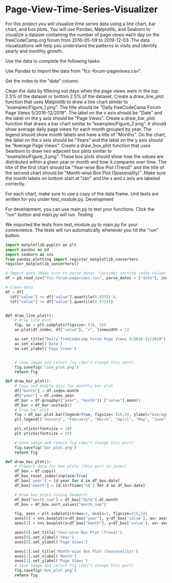 # Page-View-Time-Series-Visualizer

For this project you will visualize time series data using a line chart, bar chart, and box plots. You will use Pandas, Matplotlib, and Seaborn to visualize a dataset containing the number of page views each day on the freeCodeCamp.org forum from 2016-05-09 to 2019-12-03. The data visualizations will help you understand the patterns in visits and identify yearly and monthly growth.

Use the data to complete the following tasks:

Use Pandas to import the data from "fcc-forum-pageviews.csv". 

Set the index to the "date" column.

Clean the data by filtering out days when the page views were in the top 2.5% of the dataset or bottom 2.5% of the dataset.
Create a draw_line_plot function that uses Matplotlib to draw a line chart similar to "examples/Figure_1.png". 
The title should be "Daily freeCodeCamp Forum Page Views 5/2016-12/2019". 
The label on the x axis should be "Date" and the label on the y axis should be "Page Views".
Create a draw_bar_plot function that draws a bar chart similar to "examples/Figure_2.png". 
It should show average daily page views for each month grouped by year. 
The legend should show month labels and have a title of "Months". 
On the chart, the label on the x axis should be "Years" and the label on the y axis should be "Average Page Views".
Create a draw_box_plot function that uses Searborn to draw two adjacent box plots similar to "examples/Figure_3.png". 
These box plots should show how the values are distributed within a given year or month and how it compares over time. 
The title of the first chart should be "Year-wise Box Plot (Trend)" and the title of the second chart should be "Month-wise Box Plot (Seasonality)". 
Make sure the month labels on bottom start at "Jan" and the x and x axis are labeled correctly.

For each chart, make sure to use a copy of the data frame. Unit tests are written for you under test_module.py.
Development

For development, you can use main.py to test your functions. Click the "run" button and main.py will run.
Testing

We imported the tests from test_module.py to main.py for your convenience. The tests will run automatically whenever you hit the "run" button.

```Python
import matplotlib.pyplot as plt
import pandas as pd
import seaborn as sns
from pandas.plotting import register_matplotlib_converters
register_matplotlib_converters()

# Import data (Make sure to parse dates. Consider setting index column to 'date'.)
df = pd.read_csv("fcc-forum-pageviews.csv", parse_dates = ["date"], index_col = "date")

# Clean data
df = df[
  (df["value"] >= df["value"].quantile(0.025)) &
  (df["value"] <= df["value"].quantile(0.975))]


def draw_line_plot():
    # Draw line plot
    fig, ax = plt.subplots(figsize= (10, 5))
    ax.plot(df.index, df["value"], "r", linewidth = 1)

    ax.set_title("Daily freeCodeCamp Forum Page Views 5/2016-12/2019")
    ax.set_xlabel('Date')
    ax.set_ylabel('Page Views')


    # Save image and return fig (don't change this part)
    fig.savefig('line_plot.png')
    return fig

def draw_bar_plot():
    # Copy and modify data for monthly bar plot
    df["month"] = df.index.month
    df["year"] = df.index.year
    df_bar = df.groupby(["year", "month"]) ["value"].mean()
    df_bar = df_bar.unstack()
    # Draw bar plot
    fig = df_bar.plot.bar(legend=True, figsize= (10,5), ylabel="Average Page Views", xlabel="Years").figure
    plt.legend(["January", "February", "March", "April", "May", "June", "July", "August", "September", "October", "November", "December"])

    plt.xticks(fontsize = 10)
    plt.yticks(fontsize = 20)

    # Save image and return fig (don't change this part)
    fig.savefig('bar_plot.png')
    return fig

def draw_box_plot():
    # Prepare data for box plots (this part is done!)
    df_box = df.copy()
    df_box.reset_index(inplace=True)
    df_box['year'] = [d.year for d in df_box.date]
    df_box['month'] = [d.strftime('%b') for d in df_box.date]

    # Draw box plots (using Seaborn)
    df_box["month_num"] = df_box["date"].dt.month
    df_box = df_box.sort_values("month_num")

    fig, axes = plt.subplots(nrows=1, ncols=2, figsize=(10,5))
    axes[0] = sns.boxplot(x=df_box["year"], y=df_box['value'], ax= axes[0])
    axes[1] = sns.boxplot(x=df_box["month"], y=df_box['value'], ax= axes[1])

    axes[0].set_title('Year-wise Box Plot (Trend)')
    axes[0].set_xlabel('Year')
    axes[0].set_ylabel('Page Views')

    axes[1].set_title('Month-wise Box Plot (Seasonality)')
    axes[1].set_xlabel('Month')
    axes[1].set_ylabel('Page Views')
    # Save image and return fig (don't change this part)
    fig.savefig('box_plot.png')
    return fig
```
